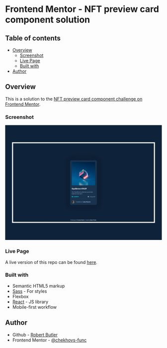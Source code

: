 # Frontend Mentor - NFT preview card component solution

## Table of contents

- [Overview](#overview)
  - [Screenshot](#screenshot)
  - [Live Page](#live-page)
  - [Built with](#built-with)
- [Author](#author)

## Overview

This is a solution to the [NFT preview card component challenge on Frontend Mentor](https://www.frontendmentor.io/challenges/nft-preview-card-component-SbdUL_w0U).


### Screenshot

![](./public/assets/desktop-screenshot.jpg)

### Live Page

A live version of this repo can be found [here](https://chekhovs-func.github.io/qr-code/).

### Built with

- Semantic HTML5 markup
- [Sass](https://sass-lang.com/) - For styles
- Flexbox
- [React](https://reactjs.org/) - JS library
- Mobile-first workflow

## Author

- Github - [Robert Butler](https://github.com/chekhovs-func)
- Frontend Mentor - [@chekhovs-func](https://www.frontendmentor.io/profile/chekhovs-func)

